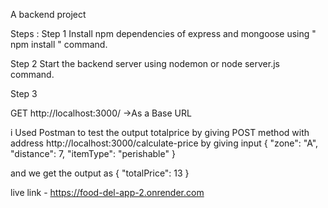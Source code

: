 
A backend project

Steps :
Step 1
Install npm dependencies of express and mongoose using " npm install " command.

Step 2
Start the backend server using nodemon or node server.js command.

Step 3

GET http://localhost:3000/ ->As a Base URL

i Used Postman to test the output totalprice by giving POST method with address http://localhost:3000/calculate-price by giving input
{
    "zone": "A",
    "distance": 7,
    "itemType": "perishable"
}

and we get the output as
{
    "totalPrice": 13
}



live link - https://food-del-app-2.onrender.com

 
